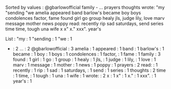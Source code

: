 Sorted by values :
@gbarlowofficial family - ... prayers thoughts wrote: "my "sending "we amelia appeared band barlow's became boy boys condolences factor, fame found girl go group healy jls, judge lily, love marv message mother news poppy read: recently rip sad saturdays, send series time time, tough una wife x x" x." xxx". year's 

List :
"my : 1
"sending : 1
"we : 1
- : 2
... : 2
@gbarlowofficial : 3
amelia : 1
appeared : 1
band : 1
barlow's : 1
became : 1
boy : 1
boys : 1
condolences : 1
factor, : 1
fame : 1
family : 3
found : 1
girl : 1
go : 1
group : 1
healy : 1
jls, : 1
judge : 1
lily, : 1
love : 1
marv : 1
message : 1
mother : 1
news : 1
poppy : 1
prayers : 2
read: : 1
recently : 1
rip : 1
sad : 1
saturdays, : 1
send : 1
series : 1
thoughts : 2
time : 1
time, : 1
tough : 1
una : 1
wife : 1
wrote: : 2
x : 1
x" : 1
x." : 1
xxx". : 1
year's : 1
